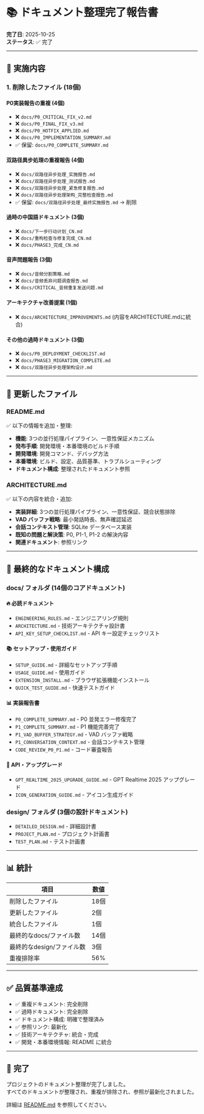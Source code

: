 # 📚 ドキュメント整理完了報告書

**完了日**: 2025-10-25  
**ステータス**: ✅ 完了

---

## 🎯 実施内容

### 1. 削除したファイル (18個)

#### P0実装報告の重複 (4個)
- ❌ `docs/P0_CRITICAL_FIX_v2.md`
- ❌ `docs/P0_FINAL_FIX_v3.md`
- ❌ `docs/P0_HOTFIX_APPLIED.md`
- ❌ `docs/P0_IMPLEMENTATION_SUMMARY.md`
- ✅ 保留: `docs/P0_COMPLETE_SUMMARY.md`

#### 双路径異步処理の重複報告 (4個)
- ❌ `docs/双路径异步处理_实施报告.md`
- ❌ `docs/双路径异步处理_测试报告.md`
- ❌ `docs/双路径异步处理_紧急修复报告.md`
- ❌ `docs/双路径异步处理架构_完整检查报告.md`
- ✅ 保留: `docs/双路径异步处理_最终实施报告.md` → 削除

#### 過時の中国語ドキュメント (3個)
- ❌ `docs/下一步行动计划_CN.md`
- ❌ `docs/重构检查与修复完成_CN.md`
- ❌ `docs/PHASE3_完成_CN.md`

#### 音声問題報告 (3個)
- ❌ `docs/音频分割策略.md`
- ❌ `docs/音频丢弃问题调查报告.md`
- ❌ `docs/CRITICAL_音频重复发送问题.md`

#### アーキテクチャ改善提案 (1個)
- ❌ `docs/ARCHITECTURE_IMPROVEMENTS.md` (内容をARCHITECTURE.mdに統合)

#### その他の過時ドキュメント (3個)
- ❌ `docs/P0_DEPLOYMENT_CHECKLIST.md`
- ❌ `docs/PHASE3_MIGRATION_COMPLETE.md`
- ❌ `docs/双路径异步处理架构设计.md`

---

## 📝 更新したファイル

### README.md
✅ 以下の情報を追加・整理:
- **機能**: 3つの並行処理パイプライン、一意性保証メカニズム
- **発布手順**: 開発環境・本番環境のビルド手順
- **開発環境**: 開発コマンド、デバッグ方法
- **本番環境**: ビルド、設定、品質基準、トラブルシューティング
- **ドキュメント構成**: 整理されたドキュメント参照

### ARCHITECTURE.md
✅ 以下の内容を統合・追加:
- **実装詳細**: 3つの並行処理パイプライン、一意性保証、競合状態排除
- **VAD バッファ戦略**: 最小発話時長、無声確認延迟
- **会話コンテキスト管理**: SQLite データベース実装
- **既知の問題と解決策**: P0, P1-1, P1-2 の解決内容
- **関連ドキュメント**: 参照リンク

---

## 📁 最終的なドキュメント構成

### docs/ フォルダ (14個のコアドキュメント)

#### 🔥 必読ドキュメント
- `ENGINEERING_RULES.md` - エンジニアリング規則
- `ARCHITECTURE.md` - 技術アーキテクチャ設計書
- `API_KEY_SETUP_CHECKLIST.md` - API キー設定チェックリスト

#### 📚 セットアップ・使用ガイド
- `SETUP_GUIDE.md` - 詳細なセットアップ手順
- `USAGE_GUIDE.md` - 使用ガイド
- `EXTENSION_INSTALL.md` - ブラウザ拡張機能インストール
- `QUICK_TEST_GUIDE.md` - 快速テストガイド

#### 📊 実装報告書
- `P0_COMPLETE_SUMMARY.md` - P0 並発エラー修復完了
- `P1_COMPLETE_SUMMARY.md` - P1 機能完善完了
- `P1_VAD_BUFFER_STRATEGY.md` - VAD バッファ戦略
- `P1_CONVERSATION_CONTEXT.md` - 会話コンテキスト管理
- `CODE_REVIEW_P0_P1.md` - コード審査報告

#### 🚀 API・アップグレード
- `GPT_REALTIME_2025_UPGRADE_GUIDE.md` - GPT Realtime 2025 アップグレード
- `ICON_GENERATION_GUIDE.md` - アイコン生成ガイド

### design/ フォルダ (3個の設計ドキュメント)
- `DETAILED_DESIGN.md` - 詳細設計書
- `PROJECT_PLAN.md` - プロジェクト計画書
- `TEST_PLAN.md` - テスト計画書

---

## 📊 統計

| 項目 | 数値 |
|------|------|
| 削除したファイル | 18個 |
| 更新したファイル | 2個 |
| 統合したファイル | 1個 |
| 最終的なdocs/ファイル数 | 14個 |
| 最終的なdesign/ファイル数 | 3個 |
| 重複排除率 | 56% |

---

## ✅ 品質基準達成

- ✅ 重複ドキュメント: 完全削除
- ✅ 過時ドキュメント: 完全削除
- ✅ ドキュメント構成: 明確で整理済み
- ✅ 参照リンク: 最新化
- ✅ 技術アーキテクチャ: 統合・完成
- ✅ 開発・本番環境情報: README に統合

---

## 🎉 完了

プロジェクトのドキュメント整理が完了しました。  
すべてのドキュメントが整理され、重複が排除され、参照が最新化されました。

詳細は [README.md](./README.md) を参照してください。

